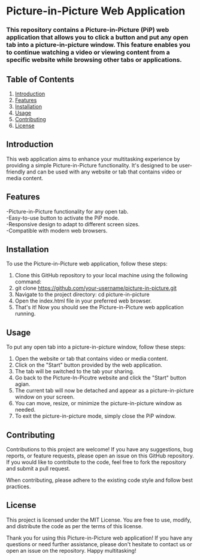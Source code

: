 # Picture-in-Picture Web Application
### This repository contains a Picture-in-Picture (PiP) web application that allows you to click a button and put any open tab into a picture-in-picture window. This feature enables you to continue watching a video or viewing content from a specific website while browsing other tabs or applications.

## Table of Contents
1. [Introduction](#introduction)
2. [Features](#features)
3. [Installation](#installation)
4. [Usage](#usage)
6. [Contributing](#contributing)
7. [License](#license)

## Introduction
This web application aims to enhance your multitasking experience by providing a simple Picture-in-Picture functionality. It's designed to be user-friendly and can be used with any website or tab that contains video or media content.

## Features
-Picture-in-Picture functionality for any open tab. <br>
-Easy-to-use button to activate the PiP mode.<br>
-Responsive design to adapt to different screen sizes.<br>
-Compatible with modern web browsers.<br>

## Installation
To use the Picture-in-Picture web application, follow these steps: <br>

1. Clone this GitHub repository to your local machine using the following command: <br>
2. git clone https://github.com/your-username/picture-in-picture.git <br>
3. Navigate to the project directory: cd picture-in-picture <br>
4. Open the index.html file in your preferred web browser.<br>
5. That's it! Now you should see the Picture-in-Picture web application running.<br>

## Usage
To put any open tab into a picture-in-picture window, follow these steps:

1. Open the website or tab that contains video or media content. <br>
2. Click on the "Start" button provided by the web application. <br>
3. The tab will be switched to the tab your sharing. <br>
4. Go back to the Picture-In-Picutre website and click the "Start" button agian. <br>
5. The current tab will now be detached and appear as a picture-in-picture window on your screen.<br>
6. You can move, resize, or minimize the picture-in-picture window as needed.<br>
7. To exit the picture-in-picture mode, simply close the PiP window.<br>

## Contributing
Contributions to this project are welcome! If you have any suggestions, bug reports, or feature requests, please open an issue on this GitHub repository. If you would like to contribute to the code, feel free to fork the repository and submit a pull request.

When contributing, please adhere to the existing code style and follow best practices.

## License
This project is licensed under the MIT License. You are free to use, modify, and distribute the code as per the terms of this license.

Thank you for using this Picture-in-Picture web application! If you have any questions or need further assistance, please don't hesitate to contact us or open an issue on the repository. Happy multitasking!
